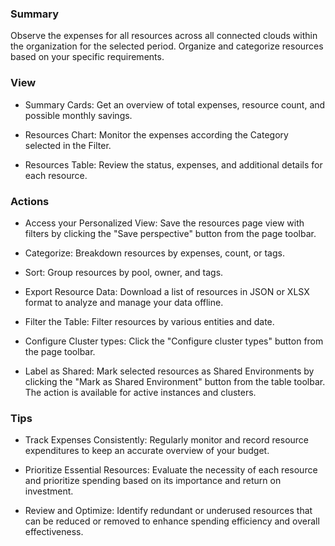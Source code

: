 ### **Summary**

Observe the expenses for all resources across all connected clouds within the organization for the selected period.
Organize and categorize resources based on your specific requirements.

### **View**

- Summary Cards: Get an overview of total expenses, resource count, and possible monthly savings.

- Resources Chart: Monitor the expenses according the Category selected in the Filter. 

- Resources Table: Review the status, expenses, and additional details for each resource.

### **Actions**

- Access your Personalized View: Save the resources page view with filters by clicking the "Save perspective" button from the page toolbar.

- Categorize: Breakdown resources by expenses, count, or tags.

- Sort: Group resources by pool, owner, and tags.

- Export Resource Data: Download a list of resources in JSON or XLSX format to analyze and manage your data offline.

- Filter the Table: Filter resources by various entities and date.

- Configure Cluster types: Click the "Configure cluster types" button from the page toolbar.

- Label as Shared: Mark selected resources as Shared Environments by clicking the "Mark as Shared Environment" button from the table toolbar. The action is available for active instances and clusters.

### **Tips**

- Track Expenses Consistently: Regularly monitor and record resource expenditures to keep an accurate overview of your budget.

- Prioritize Essential Resources: Evaluate the necessity of each resource and prioritize spending based on its importance and return on investment.

- Review and Optimize: Identify redundant or underused resources that can be reduced or removed to enhance spending efficiency and overall effectiveness.